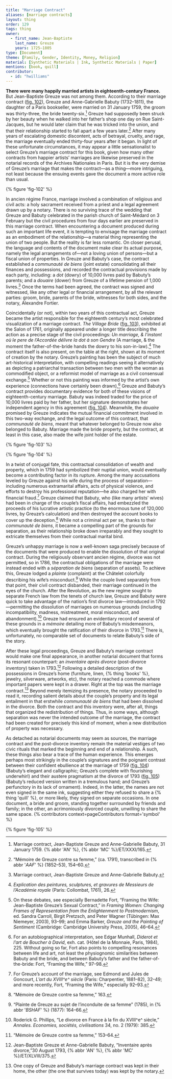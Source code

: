 ```yaml
---
title: "Marriage Contract"
aliases: [marriage contracts]
layout: thing
order: 129
tags: thing
owner:
  - first_name: Jean-Baptiste
    last_name: Greuze
    years: 1725–1805
type: [Document]
theme: [Family, Gender, Identity, Money, Religion]
material: [Synthetic Materials | Ink, Synthetic Materials | Paper]
mentions: [book, quill]
contributor:
  - id: "hwilliams"
---
```


**There were many happily married artists in eighteenth-century France.** But Jean-Baptiste Greuze was not among them. According to their marriage contract ([fig. 102](#fig.-102)), Greuze and Anne-Gabrielle Babuty (1732–1811), the daughter of a Paris bookseller, were married on 31 January 1759, the groom was thirty-three, the bride twenty-six.[^1] Greuze had supposedly been struck by her beauty when he walked into her father’s shop one day on Rue Saint-Jacques, but he would later claim that he was tricked into the union, and that their relationship started to fall apart a few years later.[^2] After many years of escalating domestic discontent, acts of betrayal, cruelty, and rage, the marriage eventually ended thirty-four years after it began. In light of these unfortunate circumstances, it may appear a little sensationalist to select Greuze’s marriage contract for this book, given how many other contracts from happier artists’ marriages are likewise preserved in the notarial records of the Archives Nationales in Paris. But it is the very demise of Greuze’s marriage that makes the contract—as a thing—more intriguing, not least because the ensuing events gave the document a more active role than usual.

{% figure 'fig-102' %}

In ancien régime France, marriage involved a combination of religious and civil acts: a holy sacrament received from a priest and a legal agreement drawn up by a notary. There is no surviving trace of the wedding that Greuze and Babuty celebrated in the parish church of Saint-Médard on 3 February but the civil procedures from four days earlier are preserved in this marriage contract. When encountering a document produced during such an important life event, it is tempting to envisage the marriage contract as an embodiment of the relationship—a material thing representing the union of two people. But the reality is far less romantic. On closer perusal, the language and contents of the document make clear its actual purpose, namely the legal arrangements of—not a loving union of persons—but a fiscal union of properties. In Greuze and Babuty’s case, the contract established a *communauté de biens* (joint estate) consolidating all their finances and possessions, and recorded the contractual provisions made by each party, including: a *dot* (dowry) of 10,000 livres paid by Babuty’s parents; and a *douaire* (dower) from Greuze of a lifetime pension of 1,000 livres.[^3] Once the terms had been agreed, the contract was signed and witnessed, like any other legal or financial arrangement, by all the relevant parties: groom, bride, parents of the bride, witnesses for both sides, and the notary, Alexandre Fortier.

Coincidentally (or not), within two years of this contractual act, Greuze became the artist responsible for the eighteenth century’s most celebrated visualization of a marriage contract. *The Village Bride* ([fig. 103](#fig.-103)), exhibited at the Salon of 1761, originally appeared under a longer title describing the action as a precise stage of the civil proceedings: *Un marriage, & l’instant où le pere de l’Accordée délivre la dot à son Gendre* (A marriage, & the moment the father-of-the-bride hands the dowry to his son-in-law).[^4] The contract itself is also present, on the table at the right, shown at its moment of creation by the notary. Greuze’s painting has been the subject of much art-historical interpretation, with compelling readings seeing it alternatively as depicting a patriarchal transaction between two men with the woman as commodified object, or a reformist model of marriage as a civil consensual exchange.[^5] Whether or not this painting was informed by the artist’s own experience (connections have certainly been drawn),[^6] Greuze and Babuty’s contract provides documentary evidence for both of these visions of eighteenth-century marriage. Babuty was indeed traded for the price of 10,000 livres paid by her father, but her signature demonstrates her independent agency in this agreement ([fig. 104](#fig.-104)). Meanwhile, the *douaire* promised by Greuze indicates the mutual financial commitment involved in this two-way exchange, and the legal outcome of this contract, that *communauté de biens*, meant that whatever belonged to Greuze now also belonged to Babuty. Marriage made the bride property, but the contract, at least in this case, also made the wife joint holder of the estate.

{% figure 'fig-103' %}

{% figure 'fig-104' %}

In a twist of conjugal fate, this contractual consolidation of wealth and property, which in 1759 had symbolized their nuptial union, would eventually become a contributing factor in its rupture. Among the many accusations leveled by Greuze against his wife during the process of separation—including numerous extramarital affairs, acts of physical violence, and efforts to destroy his professional reputation—he also charged her with financial fraud.[^7] Greuze claimed that Babuty, who (like many artists’ wives) had been in charge of the couple’s fiscal affairs, had embezzled the proceeds of his lucrative artistic practice (to the enormous tune of 120,000 livres, by Greuze’s calculation) and then destroyed the account books to cover up the deception.[^8] While not a criminal act per se, thanks to their *communauté de biens*, it became a compelling part of the grounds for separation, as their relationship broke down irreparably and they sought to extricate themselves from their contractual marital bind.

Greuze’s unhappy marriage is now a well-known saga precisely because of the documents that were produced to enable the dissolution of that original contract. During the religiously observant ancien régime, divorce was not permitted, so in 1786, the contractual obligations of the marriage were instead ended with a *séparation de biens* (separation of assets). To achieve this, Greuze lodged a *plainte* (complaint) at the Châtelet colorfully describing his wife’s misconduct.[^9] While the couple lived separately from that point, their civil contract disbanded, their marriage continued in the eyes of the church. After the Revolution, as the new regime sought to separate French law from the tenets of church law, Greuze and Babuty were quick to take advantage of the nation’s first divorce law—introduced in 1792—permitting the dissolution of marriages on numerous grounds (including incompatibility, madness, mistreatment, moral misconduct, and abandonment).[^10] Greuze had ensured an evidentiary record of several of these grounds in a *mémoire* detailing more of Babuty’s misdemeanors, which eventually brought the ratification of their divorce in 1793.[^11] There is, unfortunately, no comparable set of documents to relate Babuty’s side of the story.

After these legal proceedings, Greuze and Babuty’s marriage contract would make one final appearance, in another notarial document that forms its resonant counterpart: an *inventaire après divorce* (post-divorce inventory) taken in 1793.[^12] Following a detailed description of the possessions in Greuze’s home (furniture, linen, {% thing 'books' %}, jewelry, silverware, artworks, etc), the notary reached a commode where important papers were kept in a drawer. Right at the top was the marriage contract.[^13] Beyond merely itemizing its presence, the notary proceeded to read it, recording salient details about the couple’s property and its legal entailment in that erstwhile *communauté de biens* that had been dissolved in the divorce. Both the contract and this inventory were, after all, things that organized the redistribution of things. Thus, in some ways, although separation was never the intended outcome of the marriage, the contract had been created for precisely this kind of moment, when a new distribution of property was necessary.

As detached as notarial documents may seem as sources, the marriage contract and the post-divorce inventory remain the material vestiges of two civic rituals that marked the beginning and end of a relationship. A such, these things also bear a trace of the human experience. This emerges perhaps most strikingly in the couple’s signatures and the poignant contrast between their confident ebullience at the marriage of 1759 ([fig. 104](#fig.-104)) (Babuty’s elegant and calligraphic; Greuze’s complete with flourishing underwhirl) and their austere pragmatism at the divorce of 1793 ([fig. 105](#fig.-105)) (Babuty’s reduced version written in a tremulous hand; and Greuze’s perfunctory in its lack of ornament). Indeed, in the latter, the names are not even signed in the same ink, suggesting either they refused to share a {% thing 'quill' %}, or more likely, they signed on separate occasions. In one document, a bride and groom, standing together surrounded by friends and family; in the other, an acrimoniously divorced couple, unwilling to share the same space. {% contributors context=pageContributors format='symbol' %}

{% figure 'fig-105' %}

[^1]: Marriage contract, Jean-Baptiste Greuze and Anne-Gabrielle Babuty, 31 January 1759. {% abbr 'AN' %}, {% abbr 'MC' %}/ET/XXXI/165.

[^2]: “Mémoire de Greuze contre sa femme,” (ca. 1791), transcribed in {% abbr '*AAF*' %} (1852–53), 154–60.

[^3]: Marriage contract, Jean-Baptiste Greuze and Anne-Gabrielle Babuty.

[^4]: *Explication des peintures, sculptures, et gravures de Messieurs de l’Académie royale* (Paris: Collombat, 1761), 26.

[^5]: On these debates, see especially Bernadette Fort, “Framing the Wife: Jean-Baptiste Greuze’s Sexual Contract,” in *Framing Women: Changing Frames of Representation from the Enlightenment to Postmodernism*, ed. Sandra Carroll, Birgit Pretzsch, and Peter Wagner (Tübingen: Max Niemeyer, 2003), 93–99; and Emma Barker, *Greuze and the Painting of Sentiment* (Cambridge: Cambridge University Press, 2005), 46–64.

[^6]: For an autobiographical interpretation, see Edgar Munhall, *Diderot et l’art de Boucher à David*, exh. cat. (Hôtel de la Monnaie, Paris, 1984), 225. Without going so far, Fort also points to compelling resonances between life and art, not least the physiognomic similarities between Babuty and the bride, and between Babuty’s father and the father-of-the-bride: Fort, “Framing the Wife,” 97–98.

[^7]: For Greuze’s account of the marriage, see Edmond and Jules de Goncourt, *L’art du XVIII^e^ siècle* (Paris: Charpentier, 1881–82), 32–49; and more recently, Fort, “Framing the Wife,” especially 92–93.

[^8]: “Mémoire de Greuze contre sa femme,” 163.

[^9]: “Plainte de Greuze au sujet de l’inconduite de sa femme” (1785), in {% abbr '*BSHAF*' %} (1877): 164–66.

[^10]: Roderick G. Phillips, “Le divorce en France à la fin du XVIII^e^ siècle,” *Annales. Economies, sociétés, civilisations* 34, no. 2 (1979): 385.

[^11]: “Mémoire de Greuze contre sa femme,” 153–64.

[^12]: Jean-Baptiste Greuze et Anne-Gabrielle Babuty, “Inventaire après divorce,”30 August 1793, {% abbr 'AN' %}, {% abbr 'MC' %}/ET/XLVIII/375.

[^13]: One copy of Greuze and Babuty’s marriage contract was kept in their home, the other (the one that survives today) was kept by the notary.

